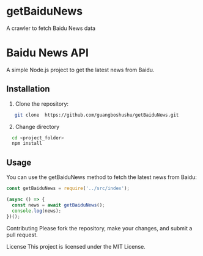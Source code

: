 # getBaiduNews
A crawler to fetch Baidu News data

# Baidu News API

A simple Node.js project to get the latest news from Baidu.

## Installation

1. Clone the repository:
```bash
   git clone  https://github.com/guangboshushu/getBaiduNews.git
```
2. Change directory
```bash
  cd <project_folder>
  npm install
```  
## Usage
You can use the getBaiduNews method to fetch the latest news from Baidu:

```js
const getBaiduNews = require('../src/index');

(async () => {
  const news = await getBaiduNews();
  console.log(news);
})();
```

Contributing
Please fork the repository, make your changes, and submit a pull request.

License
This project is licensed under the MIT License.
